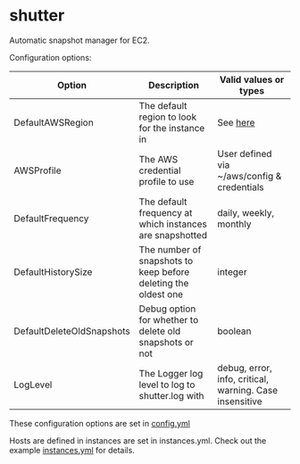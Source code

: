 shutter
=======
Automatic snapshot manager for EC2.

Configuration options:

| Option                    | Description                                                    | Valid values or types                       |
| ------                    | -----------                                                    | ---------------------                       |
| DefaultAWSRegion          | The default region to look for the instance in                 | See [here](http://docs.aws.amazon.com/general/latest/gr/rande.html) |
| AWSProfile                | The AWS credential profile to use                              | User defined via ~/aws/config & credentials |
| DefaultFrequency          | The default frequency at which instances are snapshotted       | daily, weekly, monthly                      |
| DefaultHistorySize        | The number of snapshots to keep before deleting the oldest one | integer                                     |
| DefaultDeleteOldSnapshots | Debug option for whether to delete old snapshots or not        | boolean                                     |
| LogLevel                  | The Logger log level to log to shutter.log with                | debug, error, info, critical, warning. Case insensitive |

These configuration options are set in [config.yml](config.yml)

Hosts are defined in instances are set in instances.yml. Check out the example [instances.yml](instances.yml) for details.
